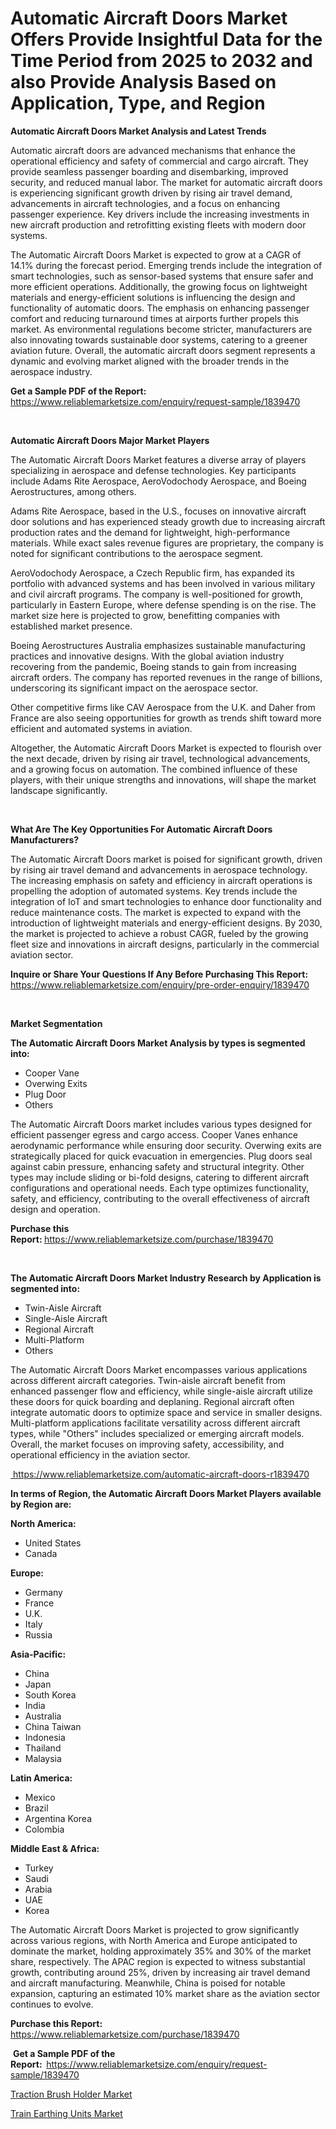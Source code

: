 <p><h1>Automatic Aircraft Doors Market Offers Provide Insightful Data for the Time Period from 2025 to 2032 and also Provide Analysis Based on Application, Type, and Region</h1></p><p><strong>Automatic Aircraft Doors Market Analysis and Latest Trends</strong></p>
<p><p>Automatic aircraft doors are advanced mechanisms that enhance the operational efficiency and safety of commercial and cargo aircraft. They provide seamless passenger boarding and disembarking, improved security, and reduced manual labor. The market for automatic aircraft doors is experiencing significant growth driven by rising air travel demand, advancements in aircraft technologies, and a focus on enhancing passenger experience. Key drivers include the increasing investments in new aircraft production and retrofitting existing fleets with modern door systems.</p><p>The Automatic Aircraft Doors Market is expected to grow at a CAGR of 14.1% during the forecast period. Emerging trends include the integration of smart technologies, such as sensor-based systems that ensure safer and more efficient operations. Additionally, the growing focus on lightweight materials and energy-efficient solutions is influencing the design and functionality of automatic doors. The emphasis on enhancing passenger comfort and reducing turnaround times at airports further propels this market. As environmental regulations become stricter, manufacturers are also innovating towards sustainable door systems, catering to a greener aviation future. Overall, the automatic aircraft doors segment represents a dynamic and evolving market aligned with the broader trends in the aerospace industry.</p></p>
<p><strong>Get a Sample PDF of the Report:&nbsp;</strong> <a href="https://www.reliablemarketsize.com/enquiry/request-sample/1839470?utm_campaign=1103&utm_medium=2&utm_source=Github&utm_content=ia&utm_term=31032025&utm_id=automatic-aircraft-doors">https://www.reliablemarketsize.com/enquiry/request-sample/1839470</a></p>
<p>&nbsp;</p>
<p><strong>Automatic Aircraft Doors Major Market Players</strong></p>
<p><p>The Automatic Aircraft Doors Market features a diverse array of players specializing in aerospace and defense technologies. Key participants include Adams Rite Aerospace, AeroVodochody Aerospace, and Boeing Aerostructures, among others. </p><p>Adams Rite Aerospace, based in the U.S., focuses on innovative aircraft door solutions and has experienced steady growth due to increasing aircraft production rates and the demand for lightweight, high-performance materials. While exact sales revenue figures are proprietary, the company is noted for significant contributions to the aerospace segment.</p><p>AeroVodochody Aerospace, a Czech Republic firm, has expanded its portfolio with advanced systems and has been involved in various military and civil aircraft programs. The company is well-positioned for growth, particularly in Eastern Europe, where defense spending is on the rise. The market size here is projected to grow, benefitting companies with established market presence.</p><p>Boeing Aerostructures Australia emphasizes sustainable manufacturing practices and innovative designs. With the global aviation industry recovering from the pandemic, Boeing stands to gain from increasing aircraft orders. The company has reported revenues in the range of billions, underscoring its significant impact on the aerospace sector.</p><p>Other competitive firms like CAV Aerospace from the U.K. and Daher from France are also seeing opportunities for growth as trends shift toward more efficient and automated systems in aviation.</p><p>Altogether, the Automatic Aircraft Doors Market is expected to flourish over the next decade, driven by rising air travel, technological advancements, and a growing focus on automation. The combined influence of these players, with their unique strengths and innovations, will shape the market landscape significantly.</p></p>
<p>&nbsp;</p>
<p><strong>What Are The Key Opportunities For Automatic Aircraft Doors Manufacturers?</strong></p>
<p><p>The Automatic Aircraft Doors market is poised for significant growth, driven by rising air travel demand and advancements in aerospace technology. The increasing emphasis on safety and efficiency in aircraft operations is propelling the adoption of automated systems. Key trends include the integration of IoT and smart technologies to enhance door functionality and reduce maintenance costs. The market is expected to expand with the introduction of lightweight materials and energy-efficient designs. By 2030, the market is projected to achieve a robust CAGR, fueled by the growing fleet size and innovations in aircraft designs, particularly in the commercial aviation sector.</p></p>
<p><strong>Inquire or Share Your Questions If Any Before Purchasing This Report:</strong> <a href="https://www.reliablemarketsize.com/enquiry/pre-order-enquiry/1839470?utm_campaign=1103&utm_medium=2&utm_source=Github&utm_content=ia&utm_term=31032025&utm_id=automatic-aircraft-doors">https://www.reliablemarketsize.com/enquiry/pre-order-enquiry/1839470</a></p>
<p>&nbsp;</p>
<p><strong>Market Segmentation</strong></p>
<p><strong>The Automatic Aircraft Doors Market Analysis by types is segmented into:</strong></p>
<p><ul><li>Cooper Vane</li><li>Overwing Exits</li><li>Plug Door</li><li>Others</li></ul></p>
<p><p>The Automatic Aircraft Doors market includes various types designed for efficient passenger egress and cargo access. Cooper Vanes enhance aerodynamic performance while ensuring door security. Overwing exits are strategically placed for quick evacuation in emergencies. Plug doors seal against cabin pressure, enhancing safety and structural integrity. Other types may include sliding or bi-fold designs, catering to different aircraft configurations and operational needs. Each type optimizes functionality, safety, and efficiency, contributing to the overall effectiveness of aircraft design and operation.</p></p>
<p><strong>Purchase this Report:&nbsp;</strong><a href="https://www.reliablemarketsize.com/purchase/1839470?utm_campaign=1103&utm_medium=2&utm_source=Github&utm_content=ia&utm_term=31032025&utm_id=automatic-aircraft-doors">https://www.reliablemarketsize.com/purchase/1839470</a></p>
<p>&nbsp;</p>
<p><strong>The Automatic Aircraft Doors Market Industry Research by Application is segmented into:</strong></p>
<p><ul><li>Twin-Aisle Aircraft</li><li>Single-Aisle Aircraft</li><li>Regional Aircraft</li><li>Multi-Platform</li><li>Others</li></ul></p>
<p><p>The Automatic Aircraft Doors Market encompasses various applications across different aircraft categories. Twin-aisle aircraft benefit from enhanced passenger flow and efficiency, while single-aisle aircraft utilize these doors for quick boarding and deplaning. Regional aircraft often integrate automatic doors to optimize space and service in smaller designs. Multi-platform applications facilitate versatility across different aircraft types, while "Others" includes specialized or emerging aircraft models. Overall, the market focuses on improving safety, accessibility, and operational efficiency in the aviation sector.</p></p>
<p><a href="https://www.reliablemarketsize.com/automatic-aircraft-doors-r1839470?utm_campaign=1103&utm_medium=2&utm_source=Github&utm_content=ia&utm_term=31032025&utm_id=automatic-aircraft-doors">&nbsp;https://www.reliablemarketsize.com/automatic-aircraft-doors-r1839470</a></p>
<p><strong>In terms of Region, the Automatic Aircraft Doors Market Players available by Region are:</strong></p>
<p>
    <p> <strong> North America: </strong>
        <ul>
            <li>United States</li>
            <li>Canada</li>
        </ul>
        </p> 
    <p> <strong> Europe: </strong>
        <ul>
            <li>Germany</li>
            <li>France</li>
            <li>U.K.</li>
            <li>Italy</li>
            <li>Russia</li>
        </ul>
        </p> 
    <p> <strong> Asia-Pacific: </strong>
        <ul>
            <li>China</li>
            <li>Japan</li>
            <li>South Korea</li>
            <li>India</li>
            <li>Australia</li>
            <li>China Taiwan</li>
            <li>Indonesia</li>
            <li>Thailand</li>
            <li>Malaysia</li>
        </ul>
        </p> 
    <p> <strong> Latin America: </strong>
        <ul>
            <li>Mexico</li>
            <li>Brazil</li>
            <li>Argentina Korea</li>
            <li>Colombia</li>
        </ul>
        </p> 
    <p> <strong> Middle East & Africa: </strong>
        <ul>
            <li>Turkey</li>
            <li>Saudi</li>
            <li>Arabia</li>
            <li>UAE</li>
            <li>Korea</li>
        </ul>
    </p>
    </p>
<p><p>The Automatic Aircraft Doors Market is projected to grow significantly across various regions, with North America and Europe anticipated to dominate the market, holding approximately 35% and 30% of the market share, respectively. The APAC region is expected to witness substantial growth, contributing around 25%, driven by increasing air travel demand and aircraft manufacturing. Meanwhile, China is poised for notable expansion, capturing an estimated 10% market share as the aviation sector continues to evolve.</p></p>
<p><strong>Purchase this Report: </strong><a href="https://www.reliablemarketsize.com/purchase/1839470?utm_campaign=1103&utm_medium=2&utm_source=Github&utm_content=ia&utm_term=31032025&utm_id=automatic-aircraft-doors">https://www.reliablemarketsize.com/purchase/1839470</a></p>
<p>&nbsp;<strong>Get a Sample PDF of the Report:&nbsp;&nbsp;</strong><a href="https://www.reliablemarketsize.com/enquiry/request-sample/1839470?utm_campaign=1103&utm_medium=2&utm_source=Github&utm_content=ia&utm_term=31032025&utm_id=automatic-aircraft-doors">https://www.reliablemarketsize.com/enquiry/request-sample/1839470</a></p>
<p><strong></strong></p>
<p><p><a href="https://github.com/gdfhhhj/Market-Research-Report-List-7/blob/main/traction-brush-holder-market.md?utm_campaign=1103&utm_medium=2&utm_source=Github&utm_content=ia&utm_term=31032025&utm_id=automatic-aircraft-doors">Traction Brush Holder Market</a></p><p><a href="https://github.com/auriashetzxj/Market-Research-Report-List-1/blob/main/train-earthing-units-market.md?utm_campaign=1103&utm_medium=2&utm_source=Github&utm_content=ia&utm_term=31032025&utm_id=automatic-aircraft-doors">Train Earthing Units Market</a></p></p>